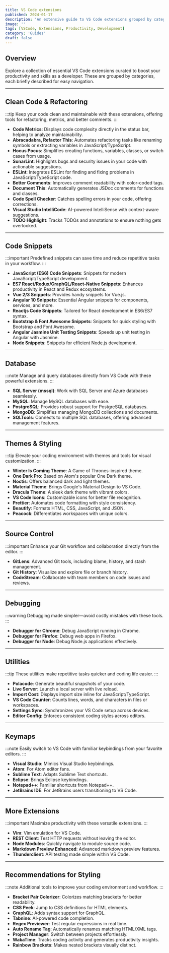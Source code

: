 ```yaml
---
title: VS Code extensions
published: 2024-01-17
description: 'An extensive guide to VS Code extensions grouped by categories to enhance productivity and skill development.'
image: ''
tags: [VSCode, Extensions, Productivity, Development]
category: 'Guides'
draft: false
---
```


## Overview

Explore a collection of essential VS Code extensions curated to boost your productivity and skills as a developer. These are grouped by categories, each briefly described for easy navigation.

---

## Clean Code & Refactoring

:::tip
Keep your code clean and maintainable with these extensions, offering tools for refactoring, metrics, and better comments.
:::

- **Code Metrics**: Displays code complexity directly in the status bar, helping to analyze maintainability.
- **Abracadabra, Refactor This**: Automates refactoring tasks like renaming symbols or extracting variables in JavaScript/TypeScript.
- **Hocus Pocus**: Simplifies creating functions, variables, classes, or switch cases from usage.
- **SonarLint**: Highlights bugs and security issues in your code with actionable suggestions.
- **ESLint**: Integrates ESLint for finding and fixing problems in JavaScript/TypeScript code.
- **Better Comments**: Improves comment readability with color-coded tags.
- **Document This**: Automatically generates JSDoc comments for functions and classes.
- **Code Spell Checker**: Catches spelling errors in your code, offering corrections.
- **Visual Studio IntelliCode**: AI-powered IntelliSense with context-aware suggestions.
- **TODO Highlight**: Tracks TODOs and annotations to ensure nothing gets overlooked.

---

## Code Snippets

:::important
Predefined snippets can save time and reduce repetitive tasks in your workflow.
:::

- **JavaScript (ES6) Code Snippets**: Snippets for modern JavaScript/TypeScript development.
- **ES7 React/Redux/GraphQL/React-Native Snippets**: Enhances productivity in React and Redux ecosystems.
- **Vue 2/3 Snippets**: Provides handy snippets for Vue.js.
- **Angular 10 Snippets**: Essential Angular snippets for components, services, and more.
- **Reactjs Code Snippets**: Tailored for React development in ES6/ES7 syntax.
- **Bootstrap & Font Awesome Snippets**: Snippets for quick styling with Bootstrap and Font Awesome.
- **Angular Jasmine Unit Testing Snippets**: Speeds up unit testing in Angular with Jasmine.
- **Node Snippets**: Snippets for efficient Node.js development.

---

## Database

:::note
Manage and query databases directly from VS Code with these powerful extensions.
:::

- **SQL Server (mssql)**: Work with SQL Server and Azure databases seamlessly.
- **MySQL**: Manage MySQL databases with ease.
- **PostgreSQL**: Provides robust support for PostgreSQL databases.
- **MongoDB**: Simplifies managing MongoDB collections and documents.
- **SQLTools**: Connects to multiple SQL databases, offering advanced management features.

---

## Themes & Styling

:::tip
Elevate your coding environment with themes and tools for visual customization.
:::

- **Winter Is Coming Theme**: A Game of Thrones-inspired theme.
- **One Dark Pro**: Based on Atom's popular One Dark theme.
- **Noctis**: Offers balanced dark and light themes.
- **Material Theme**: Brings Google's Material Design to VS Code.
- **Dracula Theme**: A sleek dark theme with vibrant colors.
- **VS Code Icons**: Customizable icons for better file recognition.
- **Prettier**: Automates code formatting with style consistency.
- **Beautify**: Formats HTML, CSS, JavaScript, and JSON.
- **Peacock**: Differentiates workspaces with unique colors.

---

## Source Control

:::important
Enhance your Git workflow and collaboration directly from the editor.
:::

- **GitLens**: Advanced Git tools, including blame, history, and stash management.
- **Git History**: Visualize and explore file or branch history.
- **CodeStream**: Collaborate with team members on code issues and reviews.

---

## Debugging

:::warning
Debugging made simpler—avoid costly mistakes with these tools.
:::

- **Debugger for Chrome**: Debug JavaScript running in Chrome.
- **Debugger for Firefox**: Debug web apps in Firefox.
- **Debugger for Node**: Debug Node.js applications effectively.

---

## Utilities

:::tip
These utilities make repetitive tasks quicker and coding life easier.
:::

- **Polacode**: Generate beautiful snapshots of your code.
- **Live Server**: Launch a local server with live reload.
- **Import Cost**: Displays import size inline for JavaScript/TypeScript.
- **VS Code Counter**: Counts lines, words, and characters in files or workspaces.
- **Settings Sync**: Synchronizes your VS Code setup across devices.
- **Editor Config**: Enforces consistent coding styles across editors.

---

## Keymaps

:::note
Easily switch to VS Code with familiar keybindings from your favorite editors.
:::

- **Visual Studio**: Mimics Visual Studio keybindings.
- **Atom**: For Atom editor fans.
- **Sublime Text**: Adapts Sublime Text shortcuts.
- **Eclipse**: Brings Eclipse keybindings.
- **Notepad++**: Familiar shortcuts from Notepad++.
- **JetBrains IDE**: For JetBrains users transitioning to VS Code.

---

## More Extensions

:::important
Maximize productivity with these versatile extensions.
:::

- **Vim**: Vim emulation for VS Code.
- **REST Client**: Test HTTP requests without leaving the editor.
- **Node Modules**: Quickly navigate to module source code.
- **Markdown Preview Enhanced**: Advanced markdown preview features.
- **Thunderclient**: API testing made simple within VS Code.

---

## Recommendations for Styling

:::note
Additional tools to improve your coding environment and workflow.
:::

- **Bracket Pair Colorizer**: Colorizes matching brackets for better readability.
- **CSS Peek**: Jump to CSS definitions for HTML elements.
- **GraphQL**: Adds syntax support for GraphQL.
- **Tabnine**: AI-powered code completion.
- **Regex Previewer**: Test regular expressions in real time.
- **Auto Rename Tag**: Automatically renames matching HTML/XML tags.
- **Project Manager**: Switch between projects effortlessly.
- **WakaTime**: Tracks coding activity and generates productivity insights.
- **Rainbow Brackets**: Makes nested brackets visually distinct.
